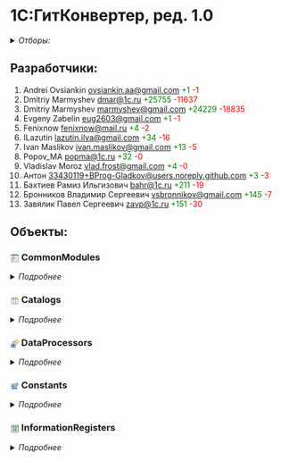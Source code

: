 
# 1С:ГитКонвертер, ред. 1.0

<details>
  <summary><i>Отборы:</i></summary>

Коммиты собраны начиная с 2010-01-01 по 2024-03-01

Исключая эти подсистемы:
- Финансы.Банк

</details>


## Разработчики:

1. Andrei Ovsiankin <ovsiankin.aa@gmail.com> <span style="color:rgb(0,128,0)">+1</span> <span style="color:rgb(255,0,0)">-1</span>
2. Dmitriy Marmyshev <dmar@1c.ru> <span style="color:rgb(0,128,0)">+25755</span> <span style="color:rgb(255,0,0)">-11637</span>
3. Dmitriy Marmyshev <marmyshev@gmail.com> <span style="color:rgb(0,128,0)">+24229</span> <span style="color:rgb(255,0,0)">-18835</span>
4. Evgeny Zabelin <eug2603@gmail.com> <span style="color:rgb(0,128,0)">+1</span> <span style="color:rgb(255,0,0)">-1</span>
5. Fenixnow <fenixnow@mail.ru> <span style="color:rgb(0,128,0)">+4</span> <span style="color:rgb(255,0,0)">-2</span>
6. ILazutin <lazutin.ilya@gmail.com> <span style="color:rgb(0,128,0)">+34</span> <span style="color:rgb(255,0,0)">-16</span>
7. Ivan Maslikov <ivan.maslikov@gmail.com> <span style="color:rgb(0,128,0)">+13</span> <span style="color:rgb(255,0,0)">-5</span>
8. Popov_MA <popma@1c.ru> <span style="color:rgb(0,128,0)">+32</span> <span style="color:rgb(255,0,0)">-0</span>
9. Vladislav Moroz <vlad.frost@gmail.com> <span style="color:rgb(0,128,0)">+4</span> <span style="color:rgb(255,0,0)">-0</span>
10. Антон <33430119+BProg-Gladkov@users.noreply.github.com> <span style="color:rgb(0,128,0)">+3</span> <span style="color:rgb(255,0,0)">-3</span>
11. Бахтиев Рамиз Ильгизович <bahr@1c.ru> <span style="color:rgb(0,128,0)">+211</span> <span style="color:rgb(255,0,0)">-19</span>
12. Бронников Владимир Сергеевич <vsbronnikov@gmail.com> <span style="color:rgb(0,128,0)">+145</span> <span style="color:rgb(255,0,0)">-7</span>
13. Завялик Павел Сергеевич <zavp@1c.ru> <span style="color:rgb(0,128,0)">+151</span> <span style="color:rgb(255,0,0)">-30</span>


## Объекты:


### <img title="CommonModules" align=center width=16 height=16 src="icons/CommonModules.png"> CommonModules

<details>
  <summary><i>Подробнее</i></summary>


#### <img title="CommonModules" align=center width=16 height=16 src="icons/CommonModules.png"> ДлительныеОперации

1. Dmitriy Marmyshev <dmar@1c.ru> <span style="color:rgb(0,128,0)">+540</span> <span style="color:rgb(255,0,0)">-266</span>
2. Dmitriy Marmyshev <marmyshev@gmail.com> <span style="color:rgb(0,128,0)">+538</span> <span style="color:rgb(255,0,0)">-522</span>


#### <img title="CommonModules" align=center width=16 height=16 src="icons/CommonModules.png"> ДлительныеОперацииКлиент

1. Dmitriy Marmyshev <dmar@1c.ru> <span style="color:rgb(0,128,0)">+88</span> <span style="color:rgb(255,0,0)">-40</span>
2. Dmitriy Marmyshev <marmyshev@gmail.com> <span style="color:rgb(0,128,0)">+96</span> <span style="color:rgb(255,0,0)">-80</span>


#### <img title="CommonModules" align=center width=16 height=16 src="icons/CommonModules.png"> КонвертацияХранилища

1. Andrei Ovsiankin <ovsiankin.aa@gmail.com> <span style="color:rgb(0,128,0)">+1</span> <span style="color:rgb(255,0,0)">-1</span>
2. Dmitriy Marmyshev <dmar@1c.ru> <span style="color:rgb(0,128,0)">+9670</span> <span style="color:rgb(255,0,0)">-4799</span>
3. Dmitriy Marmyshev <marmyshev@gmail.com> <span style="color:rgb(0,128,0)">+8420</span> <span style="color:rgb(255,0,0)">-6250</span>
4. Evgeny Zabelin <eug2603@gmail.com> <span style="color:rgb(0,128,0)">+1</span> <span style="color:rgb(255,0,0)">-1</span>
5. Fenixnow <fenixnow@mail.ru> <span style="color:rgb(0,128,0)">+4</span> <span style="color:rgb(255,0,0)">-2</span>
6. ILazutin <lazutin.ilya@gmail.com> <span style="color:rgb(0,128,0)">+28</span> <span style="color:rgb(255,0,0)">-15</span>
7. Ivan Maslikov <ivan.maslikov@gmail.com> <span style="color:rgb(0,128,0)">+13</span> <span style="color:rgb(255,0,0)">-5</span>
8. Vladislav Moroz <vlad.frost@gmail.com> <span style="color:rgb(0,128,0)">+4</span> <span style="color:rgb(255,0,0)">-0</span>
9. Антон <33430119+BProg-Gladkov@users.noreply.github.com> <span style="color:rgb(0,128,0)">+3</span> <span style="color:rgb(255,0,0)">-3</span>
10. Бахтиев Рамиз Ильгизович <bahr@1c.ru> <span style="color:rgb(0,128,0)">+204</span> <span style="color:rgb(255,0,0)">-17</span>
11. Бронников Владимир Сергеевич <vsbronnikov@gmail.com> <span style="color:rgb(0,128,0)">+125</span> <span style="color:rgb(255,0,0)">-7</span>
12. Завялик Павел Сергеевич <zavp@1c.ru> <span style="color:rgb(0,128,0)">+60</span> <span style="color:rgb(255,0,0)">-5</span>


#### <img title="CommonModules" align=center width=16 height=16 src="icons/CommonModules.png"> ОбработкаОчередей

1. Dmitriy Marmyshev <dmar@1c.ru> <span style="color:rgb(0,128,0)">+459</span> <span style="color:rgb(255,0,0)">-181</span>
2. Dmitriy Marmyshev <marmyshev@gmail.com> <span style="color:rgb(0,128,0)">+370</span> <span style="color:rgb(255,0,0)">-353</span>


#### <img title="CommonModules" align=center width=16 height=16 src="icons/CommonModules.png"> ОбщегоНазначения

1. Dmitriy Marmyshev <dmar@1c.ru> <span style="color:rgb(0,128,0)">+753</span> <span style="color:rgb(255,0,0)">-329</span>
2. Dmitriy Marmyshev <marmyshev@gmail.com> <span style="color:rgb(0,128,0)">+662</span> <span style="color:rgb(255,0,0)">-620</span>


#### <img title="CommonModules" align=center width=16 height=16 src="icons/CommonModules.png"> ОбщегоНазначенияГлобальный

1. Dmitriy Marmyshev <dmar@1c.ru> <span style="color:rgb(0,128,0)">+40</span> <span style="color:rgb(255,0,0)">-16</span>
2. Dmitriy Marmyshev <marmyshev@gmail.com> <span style="color:rgb(0,128,0)">+48</span> <span style="color:rgb(255,0,0)">-32</span>


#### <img title="CommonModules" align=center width=16 height=16 src="icons/CommonModules.png"> ОбщегоНазначенияКлиент

1. Dmitriy Marmyshev <dmar@1c.ru> <span style="color:rgb(0,128,0)">+182</span> <span style="color:rgb(255,0,0)">-87</span>
2. Dmitriy Marmyshev <marmyshev@gmail.com> <span style="color:rgb(0,128,0)">+190</span> <span style="color:rgb(255,0,0)">-174</span>


#### <img title="CommonModules" align=center width=16 height=16 src="icons/CommonModules.png"> ОбщегоНазначенияКлиентСервер

1. Dmitriy Marmyshev <dmar@1c.ru> <span style="color:rgb(0,128,0)">+502</span> <span style="color:rgb(255,0,0)">-247</span>
2. Dmitriy Marmyshev <marmyshev@gmail.com> <span style="color:rgb(0,128,0)">+510</span> <span style="color:rgb(255,0,0)">-494</span>


#### <img title="CommonModules" align=center width=16 height=16 src="icons/CommonModules.png"> ОбщегоНазначенияПовтИсп

1. Dmitriy Marmyshev <dmar@1c.ru> <span style="color:rgb(0,128,0)">+497</span> <span style="color:rgb(255,0,0)">-246</span>
2. Dmitriy Marmyshev <marmyshev@gmail.com> <span style="color:rgb(0,128,0)">+474</span> <span style="color:rgb(255,0,0)">-426</span>


#### <img title="CommonModules" align=center width=16 height=16 src="icons/CommonModules.png"> РаботаВБезопасномРежиме

1. Dmitriy Marmyshev <dmar@1c.ru> <span style="color:rgb(0,128,0)">+492</span> <span style="color:rgb(255,0,0)">-242</span>
2. Dmitriy Marmyshev <marmyshev@gmail.com> <span style="color:rgb(0,128,0)">+500</span> <span style="color:rgb(255,0,0)">-484</span>


#### <img title="CommonModules" align=center width=16 height=16 src="icons/CommonModules.png"> РегламентныеЗаданияСервер

1. Dmitriy Marmyshev <dmar@1c.ru> <span style="color:rgb(0,128,0)">+940</span> <span style="color:rgb(255,0,0)">-466</span>
2. Dmitriy Marmyshev <marmyshev@gmail.com> <span style="color:rgb(0,128,0)">+482</span> <span style="color:rgb(255,0,0)">-466</span>


#### <img title="CommonModules" align=center width=16 height=16 src="icons/CommonModules.png"> РегламентныеЗаданияСлужебный

1. Dmitriy Marmyshev <dmar@1c.ru> <span style="color:rgb(0,128,0)">+1260</span> <span style="color:rgb(255,0,0)">-627</span>
2. Dmitriy Marmyshev <marmyshev@gmail.com> <span style="color:rgb(0,128,0)">+1268</span> <span style="color:rgb(255,0,0)">-1252</span>


#### <img title="CommonModules" align=center width=16 height=16 src="icons/CommonModules.png"> СтандартныеПодсистемыСервер

1. Dmitriy Marmyshev <dmar@1c.ru> <span style="color:rgb(0,128,0)">+629</span> <span style="color:rgb(255,0,0)">-311</span>
2. Dmitriy Marmyshev <marmyshev@gmail.com> <span style="color:rgb(0,128,0)">+637</span> <span style="color:rgb(255,0,0)">-621</span>


#### <img title="CommonModules" align=center width=16 height=16 src="icons/CommonModules.png"> СтроковыеФункцииКлиентСервер

1. Dmitriy Marmyshev <dmar@1c.ru> <span style="color:rgb(0,128,0)">+430</span> <span style="color:rgb(255,0,0)">-211</span>
2. Dmitriy Marmyshev <marmyshev@gmail.com> <span style="color:rgb(0,128,0)">+438</span> <span style="color:rgb(255,0,0)">-422</span>

</details>


### <img title="Catalogs" align=center width=16 height=16 src="icons/Catalogs.png"> Catalogs

<details>
  <summary><i>Подробнее</i></summary>


#### <img title="Catalogs" align=center width=16 height=16 src="icons/Catalogs.png"> ВерсииХранилища

1. Dmitriy Marmyshev <dmar@1c.ru> <span style="color:rgb(0,128,0)">+1317</span> <span style="color:rgb(255,0,0)">-620</span>
2. Dmitriy Marmyshev <marmyshev@gmail.com> <span style="color:rgb(0,128,0)">+1445</span> <span style="color:rgb(255,0,0)">-1217</span>

<details>
  <summary><i>Еще</i></summary>

##### Модуль объекта

1. Dmitriy Marmyshev <dmar@1c.ru> <span style="color:rgb(0,128,0)">+167</span> <span style="color:rgb(255,0,0)">-71</span>
2. Dmitriy Marmyshev <marmyshev@gmail.com> <span style="color:rgb(0,128,0)">+150</span> <span style="color:rgb(255,0,0)">-132</span>

##### Модуль менеджера

1. Dmitriy Marmyshev <dmar@1c.ru> <span style="color:rgb(0,128,0)">+592</span> <span style="color:rgb(255,0,0)">-291</span>
2. Dmitriy Marmyshev <marmyshev@gmail.com> <span style="color:rgb(0,128,0)">+630</span> <span style="color:rgb(255,0,0)">-582</span>

##### Формы

ФормаЭлемента

1. Dmitriy Marmyshev <dmar@1c.ru> <span style="color:rgb(0,128,0)">+234</span> <span style="color:rgb(255,0,0)">-113</span>
2. Dmitriy Marmyshev <marmyshev@gmail.com> <span style="color:rgb(0,128,0)">+273</span> <span style="color:rgb(255,0,0)">-221</span>

ФормаСписка

1. Dmitriy Marmyshev <dmar@1c.ru> <span style="color:rgb(0,128,0)">+324</span> <span style="color:rgb(255,0,0)">-145</span>
2. Dmitriy Marmyshev <marmyshev@gmail.com> <span style="color:rgb(0,128,0)">+392</span> <span style="color:rgb(255,0,0)">-282</span>

</details>


#### <img title="Catalogs" align=center width=16 height=16 src="icons/Catalogs.png"> КопииХранилищКонфигурации

1. Dmitriy Marmyshev <dmar@1c.ru> <span style="color:rgb(0,128,0)">+588</span> <span style="color:rgb(255,0,0)">-286</span>
2. Dmitriy Marmyshev <marmyshev@gmail.com> <span style="color:rgb(0,128,0)">+623</span> <span style="color:rgb(255,0,0)">-571</span>

<details>
  <summary><i>Еще</i></summary>

##### Модуль объекта

1. Dmitriy Marmyshev <dmar@1c.ru> <span style="color:rgb(0,128,0)">+238</span> <span style="color:rgb(255,0,0)">-115</span>
2. Dmitriy Marmyshev <marmyshev@gmail.com> <span style="color:rgb(0,128,0)">+244</span> <span style="color:rgb(255,0,0)">-230</span>

##### Формы

ФормаЭлемента

1. Dmitriy Marmyshev <dmar@1c.ru> <span style="color:rgb(0,128,0)">+350</span> <span style="color:rgb(255,0,0)">-171</span>
2. Dmitriy Marmyshev <marmyshev@gmail.com> <span style="color:rgb(0,128,0)">+379</span> <span style="color:rgb(255,0,0)">-341</span>

</details>


#### <img title="Catalogs" align=center width=16 height=16 src="icons/Catalogs.png"> ОчередиВыполнения

1. Dmitriy Marmyshev <dmar@1c.ru> <span style="color:rgb(0,128,0)">+579</span> <span style="color:rgb(255,0,0)">-245</span>
2. Dmitriy Marmyshev <marmyshev@gmail.com> <span style="color:rgb(0,128,0)">+570</span> <span style="color:rgb(255,0,0)">-482</span>
3. Popov_MA <popma@1c.ru> <span style="color:rgb(0,128,0)">+16</span> <span style="color:rgb(255,0,0)">-0</span>

<details>
  <summary><i>Еще</i></summary>

##### Модуль объекта

1. Dmitriy Marmyshev <dmar@1c.ru> <span style="color:rgb(0,128,0)">+234</span> <span style="color:rgb(255,0,0)">-113</span>
2. Dmitriy Marmyshev <marmyshev@gmail.com> <span style="color:rgb(0,128,0)">+240</span> <span style="color:rgb(255,0,0)">-226</span>

##### Формы

ФормаЭлемента

1. Dmitriy Marmyshev <dmar@1c.ru> <span style="color:rgb(0,128,0)">+314</span> <span style="color:rgb(255,0,0)">-132</span>
2. Dmitriy Marmyshev <marmyshev@gmail.com> <span style="color:rgb(0,128,0)">+270</span> <span style="color:rgb(255,0,0)">-256</span>

ФормаСписка

1. Dmitriy Marmyshev <dmar@1c.ru> <span style="color:rgb(0,128,0)">+18</span> <span style="color:rgb(255,0,0)">-0</span>
2. Dmitriy Marmyshev <marmyshev@gmail.com> <span style="color:rgb(0,128,0)">+46</span> <span style="color:rgb(255,0,0)">-0</span>
3. Popov_MA <popma@1c.ru> <span style="color:rgb(0,128,0)">+16</span> <span style="color:rgb(255,0,0)">-0</span>

</details>


#### <img title="Catalogs" align=center width=16 height=16 src="icons/Catalogs.png"> ХранилищаКонфигураций

1. Dmitriy Marmyshev <dmar@1c.ru> <span style="color:rgb(0,128,0)">+2741</span> <span style="color:rgb(255,0,0)">-835</span>
2. Dmitriy Marmyshev <marmyshev@gmail.com> <span style="color:rgb(0,128,0)">+1857</span> <span style="color:rgb(255,0,0)">-1372</span>
3. Popov_MA <popma@1c.ru> <span style="color:rgb(0,128,0)">+16</span> <span style="color:rgb(255,0,0)">-0</span>
4. Бахтиев Рамиз Ильгизович <bahr@1c.ru> <span style="color:rgb(0,128,0)">+7</span> <span style="color:rgb(255,0,0)">-2</span>
5. Бронников Владимир Сергеевич <vsbronnikov@gmail.com> <span style="color:rgb(0,128,0)">+20</span> <span style="color:rgb(255,0,0)">-0</span>
6. Завялик Павел Сергеевич <zavp@1c.ru> <span style="color:rgb(0,128,0)">+81</span> <span style="color:rgb(255,0,0)">-20</span>

<details>
  <summary><i>Еще</i></summary>

##### Модуль объекта

1. Dmitriy Marmyshev <dmar@1c.ru> <span style="color:rgb(0,128,0)">+470</span> <span style="color:rgb(255,0,0)">-191</span>
2. Dmitriy Marmyshev <marmyshev@gmail.com> <span style="color:rgb(0,128,0)">+373</span> <span style="color:rgb(255,0,0)">-288</span>
3. Бахтиев Рамиз Ильгизович <bahr@1c.ru> <span style="color:rgb(0,128,0)">+5</span> <span style="color:rgb(255,0,0)">-1</span>
4. Бронников Владимир Сергеевич <vsbronnikov@gmail.com> <span style="color:rgb(0,128,0)">+9</span> <span style="color:rgb(255,0,0)">-0</span>
5. Завялик Павел Сергеевич <zavp@1c.ru> <span style="color:rgb(0,128,0)">+13</span> <span style="color:rgb(255,0,0)">-9</span>

##### Модуль менеджера

1. Dmitriy Marmyshev <dmar@1c.ru> <span style="color:rgb(0,128,0)">+0</span> <span style="color:rgb(255,0,0)">-0</span>
2. Dmitriy Marmyshev <marmyshev@gmail.com> <span style="color:rgb(0,128,0)">+0</span> <span style="color:rgb(255,0,0)">-0</span>

##### Формы

ФормаЭлемента

1. Dmitriy Marmyshev <dmar@1c.ru> <span style="color:rgb(0,128,0)">+2263</span> <span style="color:rgb(255,0,0)">-644</span>
2. Dmitriy Marmyshev <marmyshev@gmail.com> <span style="color:rgb(0,128,0)">+1436</span> <span style="color:rgb(255,0,0)">-1084</span>
3. Бахтиев Рамиз Ильгизович <bahr@1c.ru> <span style="color:rgb(0,128,0)">+2</span> <span style="color:rgb(255,0,0)">-1</span>
4. Бронников Владимир Сергеевич <vsbronnikov@gmail.com> <span style="color:rgb(0,128,0)">+11</span> <span style="color:rgb(255,0,0)">-0</span>
5. Завялик Павел Сергеевич <zavp@1c.ru> <span style="color:rgb(0,128,0)">+68</span> <span style="color:rgb(255,0,0)">-11</span>

ФормаСписка

1. Dmitriy Marmyshev <dmar@1c.ru> <span style="color:rgb(0,128,0)">+8</span> <span style="color:rgb(255,0,0)">-0</span>
2. Dmitriy Marmyshev <marmyshev@gmail.com> <span style="color:rgb(0,128,0)">+48</span> <span style="color:rgb(255,0,0)">-0</span>
3. Popov_MA <popma@1c.ru> <span style="color:rgb(0,128,0)">+16</span> <span style="color:rgb(255,0,0)">-0</span>

</details>

</details>


### <img title="DataProcessors" align=center width=16 height=16 src="icons/DataProcessors.png"> DataProcessors

<details>
  <summary><i>Подробнее</i></summary>


#### <img title="DataProcessors" align=center width=16 height=16 src="icons/DataProcessors.png"> КонвертацияВФорматEDT

1. Dmitriy Marmyshev <dmar@1c.ru> <span style="color:rgb(0,128,0)">+1105</span> <span style="color:rgb(255,0,0)">-140</span>
2. Dmitriy Marmyshev <marmyshev@gmail.com> <span style="color:rgb(0,128,0)">+2087</span> <span style="color:rgb(255,0,0)">-116</span>
3. Завялик Павел Сергеевич <zavp@1c.ru> <span style="color:rgb(0,128,0)">+10</span> <span style="color:rgb(255,0,0)">-5</span>

<details>
  <summary><i>Еще</i></summary>

##### Модуль объекта

1. Dmitriy Marmyshev <marmyshev@gmail.com> <span style="color:rgb(0,128,0)">+0</span> <span style="color:rgb(255,0,0)">-0</span>
2. Завялик Павел Сергеевич <zavp@1c.ru> <span style="color:rgb(0,128,0)">+0</span> <span style="color:rgb(255,0,0)">-0</span>

##### Модуль менеджера

1. Dmitriy Marmyshev <marmyshev@gmail.com> <span style="color:rgb(0,128,0)">+0</span> <span style="color:rgb(255,0,0)">-0</span>
2. Завялик Павел Сергеевич <zavp@1c.ru> <span style="color:rgb(0,128,0)">+0</span> <span style="color:rgb(255,0,0)">-0</span>

##### Формы

Форма

1. Dmitriy Marmyshev <dmar@1c.ru> <span style="color:rgb(0,128,0)">+1105</span> <span style="color:rgb(255,0,0)">-140</span>
2. Dmitriy Marmyshev <marmyshev@gmail.com> <span style="color:rgb(0,128,0)">+2087</span> <span style="color:rgb(255,0,0)">-116</span>
3. Завялик Павел Сергеевич <zavp@1c.ru> <span style="color:rgb(0,128,0)">+10</span> <span style="color:rgb(255,0,0)">-5</span>

</details>


#### <img title="DataProcessors" align=center width=16 height=16 src="icons/DataProcessors.png"> РегламентныеИФоновыеЗадания

1. Dmitriy Marmyshev <dmar@1c.ru> <span style="color:rgb(0,128,0)">+2833</span> <span style="color:rgb(255,0,0)">-1401</span>
2. Dmitriy Marmyshev <marmyshev@gmail.com> <span style="color:rgb(0,128,0)">+2862</span> <span style="color:rgb(255,0,0)">-2802</span>

<details>
  <summary><i>Еще</i></summary>

##### Модуль объекта

1. Dmitriy Marmyshev <dmar@1c.ru> <span style="color:rgb(0,128,0)">+0</span> <span style="color:rgb(255,0,0)">-0</span>
2. Dmitriy Marmyshev <marmyshev@gmail.com> <span style="color:rgb(0,128,0)">+0</span> <span style="color:rgb(255,0,0)">-0</span>

##### Модуль менеджера

1. Dmitriy Marmyshev <dmar@1c.ru> <span style="color:rgb(0,128,0)">+0</span> <span style="color:rgb(255,0,0)">-0</span>
2. Dmitriy Marmyshev <marmyshev@gmail.com> <span style="color:rgb(0,128,0)">+0</span> <span style="color:rgb(255,0,0)">-0</span>

##### Формы

РегламентноеЗадание

1. Dmitriy Marmyshev <dmar@1c.ru> <span style="color:rgb(0,128,0)">+515</span> <span style="color:rgb(255,0,0)">-254</span>
2. Dmitriy Marmyshev <marmyshev@gmail.com> <span style="color:rgb(0,128,0)">+522</span> <span style="color:rgb(255,0,0)">-508</span>

РегламентныеИФоновыеЗадания

1. Dmitriy Marmyshev <dmar@1c.ru> <span style="color:rgb(0,128,0)">+2154</span> <span style="color:rgb(255,0,0)">-1073</span>
2. Dmitriy Marmyshev <marmyshev@gmail.com> <span style="color:rgb(0,128,0)">+2162</span> <span style="color:rgb(255,0,0)">-2146</span>

ФоновоеЗадание

1. Dmitriy Marmyshev <dmar@1c.ru> <span style="color:rgb(0,128,0)">+129</span> <span style="color:rgb(255,0,0)">-61</span>
2. Dmitriy Marmyshev <marmyshev@gmail.com> <span style="color:rgb(0,128,0)">+136</span> <span style="color:rgb(255,0,0)">-122</span>

</details>

</details>


### <img title="Constants" align=center width=16 height=16 src="icons/Constants.png"> Constants

<details>
  <summary><i>Подробнее</i></summary>


#### <img title="Constants" align=center width=16 height=16 src="icons/Constants.png"> ПутьКВерсиямПлатформыНаСервере

1. Dmitriy Marmyshev <dmar@1c.ru> <span style="color:rgb(0,128,0)">+30</span> <span style="color:rgb(255,0,0)">-6</span>
2. Dmitriy Marmyshev <marmyshev@gmail.com> <span style="color:rgb(0,128,0)">+64</span> <span style="color:rgb(255,0,0)">-7</span>
3. ILazutin <lazutin.ilya@gmail.com> <span style="color:rgb(0,128,0)">+6</span> <span style="color:rgb(255,0,0)">-1</span>

</details>


### <img title="InformationRegisters" align=center width=16 height=16 src="icons/InformationRegisters.png"> InformationRegisters

<details>
  <summary><i>Подробнее</i></summary>


#### <img title="InformationRegisters" align=center width=16 height=16 src="icons/InformationRegisters.png"> ИнформацияПользователей

1. Dmitriy Marmyshev <dmar@1c.ru> <span style="color:rgb(0,128,0)">+0</span> <span style="color:rgb(255,0,0)">-0</span>
2. Dmitriy Marmyshev <marmyshev@gmail.com> <span style="color:rgb(0,128,0)">+0</span> <span style="color:rgb(255,0,0)">-0</span>

<details>
  <summary><i>Еще</i></summary>

##### Модуль записи

1. Dmitriy Marmyshev <dmar@1c.ru> <span style="color:rgb(0,128,0)">+0</span> <span style="color:rgb(255,0,0)">-0</span>
2. Dmitriy Marmyshev <marmyshev@gmail.com> <span style="color:rgb(0,128,0)">+0</span> <span style="color:rgb(255,0,0)">-0</span>

</details>

</details>

